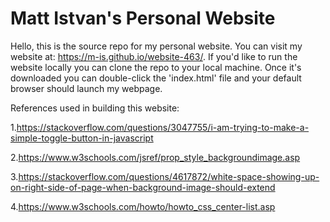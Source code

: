 # Matt Istvan's Personal Website

Hello, this is the source repo for my personal website. You can visit my website at: https://m-is.github.io/website-463/.
If you'd like to run the website locally you can clone the repo to your local machine. Once it's downloaded you can double-click the 'index.html' file and your default browser should launch my webpage.


References used in building this website:

1.https://stackoverflow.com/questions/3047755/i-am-trying-to-make-a-simple-toggle-button-in-javascript

2.https://www.w3schools.com/jsref/prop_style_backgroundimage.asp

3.https://stackoverflow.com/questions/4617872/white-space-showing-up-on-right-side-of-page-when-background-image-should-extend

4.https://www.w3schools.com/howto/howto_css_center-list.asp
